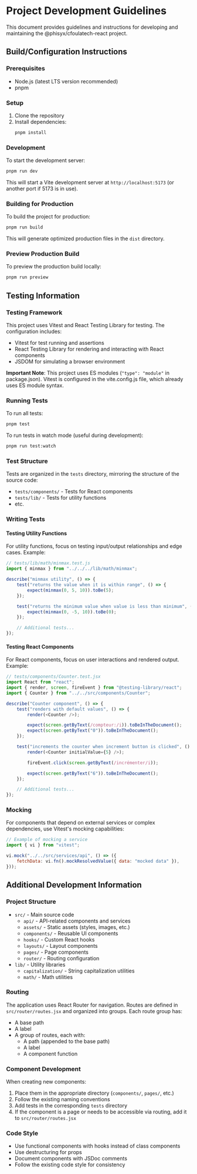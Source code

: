 # Project Development Guidelines

This document provides guidelines and instructions for developing and maintaining the @phisyx/cfoulatech-react project.

## Build/Configuration Instructions

### Prerequisites

-   Node.js (latest LTS version recommended)
-   pnpm

### Setup

1. Clone the repository
2. Install dependencies:
    ```bash
    pnpm install
    ```

### Development

To start the development server:

```bash
pnpm run dev
```

This will start a Vite development server at `http://localhost:5173` (or another port if 5173 is in use).

### Building for Production

To build the project for production:

```bash
pnpm run build
```

This will generate optimized production files in the `dist` directory.

### Preview Production Build

To preview the production build locally:

```bash
pnpm run preview
```

## Testing Information

### Testing Framework

This project uses Vitest and React Testing Library for testing. The configuration includes:

-   Vitest for test running and assertions
-   React Testing Library for rendering and interacting with React components
-   JSDOM for simulating a browser environment

**Important Note**: This project uses ES modules (`"type": "module"` in package.json). Vitest is configured in the vite.config.js file, which already uses ES module syntax.

### Running Tests

To run all tests:

```bash
pnpm test
```

To run tests in watch mode (useful during development):

```bash
pnpm run test:watch
```

### Test Structure

Tests are organized in the `tests` directory, mirroring the structure of the source code:

-   `tests/components/` - Tests for React components
-   `tests/lib/` - Tests for utility functions
-   etc.

### Writing Tests

#### Testing Utility Functions

For utility functions, focus on testing input/output relationships and edge cases. Example:

```javascript
// tests/lib/math/minmax.test.js
import { minmax } from "../../../lib/math/minmax";

describe("minmax utility", () => {
	test("returns the value when it is within range", () => {
		expect(minmax(0, 5, 10)).toBe(5);
	});

	test("returns the minimum value when value is less than minimum", () => {
		expect(minmax(0, -5, 10)).toBe(0);
	});

	// Additional tests...
});
```

#### Testing React Components

For React components, focus on user interactions and rendered output. Example:

```javascript
// tests/components/Counter.test.jsx
import React from "react";
import { render, screen, fireEvent } from "@testing-library/react";
import { Counter } from "../../src/components/Counter";

describe("Counter component", () => {
	test("renders with default values", () => {
		render(<Counter />);

		expect(screen.getByText(/compteur:/i)).toBeInTheDocument();
		expect(screen.getByText("0")).toBeInTheDocument();
	});

	test("increments the counter when increment button is clicked", () => {
		render(<Counter initialValue={5} />);

		fireEvent.click(screen.getByText(/incrémenter/i));

		expect(screen.getByText("6")).toBeInTheDocument();
	});

	// Additional tests...
});
```

### Mocking

For components that depend on external services or complex dependencies, use Vitest's mocking capabilities:

```javascript
// Example of mocking a service
import { vi } from "vitest";

vi.mock("../../src/services/api", () => ({
	fetchData: vi.fn().mockResolvedValue({ data: "mocked data" }),
}));
```

## Additional Development Information

### Project Structure

-   `src/` - Main source code
    -   `api/` - API-related components and services
    -   `assets/` - Static assets (styles, images, etc.)
    -   `components/` - Reusable UI components
    -   `hooks/` - Custom React hooks
    -   `layouts/` - Layout components
    -   `pages/` - Page components
    -   `router/` - Routing configuration
-   `lib/` - Utility libraries
    -   `capitalization/` - String capitalization utilities
    -   `math/` - Math utilities

### Routing

The application uses React Router for navigation. Routes are defined in `src/router/routes.jsx` and organized into groups. Each route group has:

-   A base path
-   A label
-   A group of routes, each with:
    -   A path (appended to the base path)
    -   A label
    -   A component function

### Component Development

When creating new components:

1. Place them in the appropriate directory (`components/`, `pages/`, etc.)
2. Follow the existing naming conventions
3. Add tests in the corresponding `tests` directory
4. If the component is a page or needs to be accessible via routing, add it to `src/router/routes.jsx`

### Code Style

-   Use functional components with hooks instead of class components
-   Use destructuring for props
-   Document components with JSDoc comments
-   Follow the existing code style for consistency
